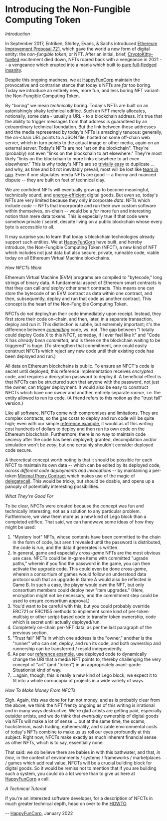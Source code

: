 # Introducing the Non-Fungible Computing Token

*Introduction*

In September 2017, Entriken, Shirley, Evans, & Sachs introduced [Ethereum Improvement Proposal 721](https://eips.ethereum.org/EIPS/eip-721), which gave the world a new form of digital entity: the _non-fungible token_, or NFT. After an initial, brief, [CryptoKitty-fuelled](https://techcrunch.com/2017/12/03/people-have-spent-over-1m-buying-virtual-cats-on-the-ethereum-blockchain/) excitement died down, NFTs roared back with a vengeance in 2021 -- a vengeance which erupted into a mania which built to [pure full-fledged insanity](https://www.theverge.com/2021/12/30/22860010/bored-ape-yacht-club-payc-phayc-copycat-nft).

Despite this ongoing madness, we at [HappyFunCorp](https://happyfuncorp.com/) maintain the provocative and contrarian stance that today's NFTs are _far_ too boring. Today we introduce an entirely new, more fun, and less boring NFT variant: the Non-Fungible Computing Token.

By "boring" we mean _technically_ boring. Today's NFTs are built on an astonishingly shaky technical edifice. Such an NFT merely allocates, notionally, some data - usually a URL - to a blockchain address. It's true that the ability to trigger messages from that address is guaranteed by an extraordinary technical foundation. But the link between those addresses and the media represented by today's NFTs is amazingly tenuous: generally, the on-chain URL points to a JSON file, hosted on some off-chain web server, which in turn points to the actual image or other media, again on an external server. Today's NFTs are not "art on the blockchain". They're (probably) not even "links on the blockchain to art elsewhere." They're most likely "links on the blockchain to more links elsewhere to art even elsewherer." This is why today's NFTs are so [trivially easy](https://www.producthunt.com/posts/nft-replicas) to duplicate ... and why, as time and bit rot inevitably prevail, most will be lost like [tears in rain](https://www.youtube.com/watch?v=NoAzpa1x7jU#t=1m49s). Even if one stipulates media NFTs are good -- a thorny and nuanced dispute -- they are built on feet of technical clay.

We are confident NFTs will eventually grow up to become meaningful, technically sound, and [energy-efficient](https://blog.ethereum.org/2021/05/18/country-power-no-more/) digital goods. But even so, today's NFTs are very limited because they only incorporate _data_. NFTs which include _code_ -- NFTs that incorporate and run their own custom software within themselves, on-chain -- would be a _far_ more fun and interesting notion than mere data tokens. This is especially true if that code were somehow private / secret, despite living on a public blockchain whose every byte is accessible to all.

It may surprise you to learn that today's blockchain technologies already support such entities. We at [HappyFunCorp](https://happyfuncorp.com/) have built, and hereby introduce, the Non-Fungible Computing Token (NFCT), a new kind of NFT which includes not just data but also secure, private, runnable code, viable today on all Ethereum Virtual Machine blockchains.


*How NFCTs Work*

Ethereum Virtual Machine (EVM) programs are compiled to "bytecode," long strings of binary data. A fundamental aspect of Ethereum smart contracts is that they can call _and deploy_ other smart contracts. This means one can store the bytecode of an EVM contract as data within one contract, and then, subsequently, deploy and run that code as another contract. This concept is the heart of the Non-Fungible Computing Token.

NFCTs do _not_ deploy/run their code immediately upon receipt. Instead, they first store their code on-chain, and then, later, in a separate transaction, deploy and run it. This distinction is subtle, but extremely important; it's the difference between [_committing_](https://cdixon.org/2020/01/26/computers-that-can-make-commitments) code, vs. not. The gap between "I totally could deploy Code X to this NFCT, someday, if I ever feel like it" and "Code X has _already been committed_, and is there on the blockchain waiting to be triggered" is huge. (To strengthen that commitment, one could easily construct NFCTs which  reject any new code until their existing code has been deployed and run.)

All data on Ethereum blockchains is public. To ensure an NFCT's code is secret until deployed, this reference implementation receives _encrypted_ code, and requires a decryption password to deploy it. A beneficial effect is that NFCTs can be structured such that anyone with the password, not just the owner, can trigger deployment. It would also be easy to construct NFCTs which have one _owner_ and another, entirely separate _runner_, i.e. the entity allowed to run its code. (A friend refers to this notion as the "trust fall" version.)

Like all software, NFCTs come with compromises and limitations. They are complex contracts, so the gas costs to deploy and run code will be quite high; even with our simple [reference example](./HOWTO.md), it would as of this writing cost hundreds of dollars to deploy and then run its own code on the Ethereum blockchain. Furthermore, there is no way to maintain code secrecy after the code has been deployed; granted, decompilation and/or simulation won't be _easy_, but one certainly shouldn't consider deployed code secure.

A theoretical concept worth noting is that it should be possible for each NFCT to maintain its own data -- which can be edited by its deployed code, _across different code deployments and invocations_ -- by maintaining a per-token [Minimal Proxy Contract](https://eips.ethereum.org/EIPS/eip-1167) which makes use of the magic of [delegatecall](https://docs.soliditylang.org/en/v0.8.10/introduction-to-smart-contracts.html#delegatecall-callcode-and-libraries). This would be tricky, but should be doable, and opens up a panoply of potentially interesting possibilities.


*What They're Good For*

To be clear, NFCTs were created because the concept was fun and technically interesting, not as a solution to any particular problem. Furthermore, we view them more as a new kind of Lego block than a completed edifice. That said, we can handwave some ideas of how they might be used:

1. "Mystery loot" NFTs, whose contents have been committed to the chain in the form of code, but aren't revealed until the password is distributed, the code is run, and the data it generates is written.
2. In general, game and especially _cross-game_ NFTs are the most obvious use case. NFCTs could be in-game items with committed "ugrade paths," wherein if you find the password in the game, you can then activate the upgrade code. This could even be done _cross-game_, wherein a consortium of games would follow an understood data protocol such that an upgrade in Game A would also be reflected in Game B. In such a case, the player would _own_ the NFT, but only consortium members could deploy new "item upgrades." (Here, encryption might not be necessary, and the commitment step could be used to ensure consortium approval.)
3. You'd want to be careful with this, but you could probably override ERC721 or ERC1155 methods to implement some kind of per-token multisig or other script-based code to transfer token ownership, code which is secret until actually deployed/run.
4. Completely on-chain per-NFT data, as per the last paragraph of the previous section.
5. "Trust fall" NFTs in which one address is the "owner," another is the "runner" who can set, deploy, and run its code, and both ownership and runnership can be transferred / resold independently.
6. As per our [reference example](./HOWTO.md), use deployed code to dynamically change the URI that a media NFT points to, thereby challenging the very concept of "art" (and "token") in an appropriately avant-garde Situationist kind of way.
7. ...again, though, this is really a new kind of Lego block; we expect it to fit into a whole cornucopia of projects in a wide variety of ways.


*How To Make Money From NFCTs*

Sigh. Again, this was done for fun not money, and as is probably clear from the above, we think the NFT frenzy ongoing as of this writing is irrational and in many ways destructive. We're glad artists are getting paid, especially outsider artists, and we do think that _eventually_ ownership of digital goods via NFTs will make a lot of sense ... but at the same time, the scams, hucksterism, wash trading, ephemerality, and sizable environmental costs of today's NFTs combine to make us us roll our eyes profoundly at this subject. Right now, NFCTs make exactly as much inherent financial sense as other NFTs, which is to say, essentially none.

That said: we do believe there are babies in with this bathwater, and that, _in time_, in the context of environments / systems / frameworks / marketplaces / games which add real value, NFCTs will be a crucial building block for digital goods. So it would be remiss not to mention that if you are building such a system, you could do a lot worse than to give us here at [HappyFunCorp](https://happyfuncorp.com/) a call.


*A Technical Tutorial*

If you're an interested software developer, for a description of NFCTs in much greater technical depth, head on over to the [HOWTO](./HOWTO.md).

-- [HappyFunCorp](https://happyfuncorp.com/), January 2022
